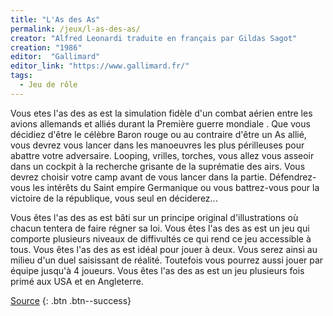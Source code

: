 ```yaml
---
title: "L'As des As"
permalink: /jeux/l-as-des-as/
creator: "Alfred Leonardi traduite en français par Gildas Sagot"
creation: "1986"
editor:  "Gallimard"
editor_link: "https://www.gallimard.fr/"
tags:
  - Jeu de rôle 
---
```


Vous etes l'as des as est la simulation fidèle d'un combat aérien entre les avions allemands et alliés durant la Première guerre mondiale . Que vous décidiez d'être le célèbre Baron rouge ou au contraire d'être un As allié, vous devrez vous lancer dans les manoeuvres les plus périlleuses pour abattre votre adversaire.
Looping, vrilles, torches, vous allez vous asseoir dans un cockpit à la recherche grisante de la suprématie des airs.
Vous devrez choisir votre camp avant de vous lancer dans la partie. Défendrez-vous les intérêts du Saint empire Germanique ou vous battrez-vous pour la victoire de la république, vous seul en déciderez...

Vous êtes l'as des as est bâti sur un principe original d'illustrations où chacun tentera de faire régner sa loi. Vous êtes l'as des as est un jeu qui comporte plusieurs niveaux de diffivultés ce qui rend ce jeu accessible à tous. Vous êtes l'as des as est idéal pour jouer à deux. Vous serez ainsi au milieu d'un duel saisissant de réalité. Toutefois vous pourrez aussi jouer par équipe jusqu'à 4 joueurs. Vous êtes l'as des as est un jeu plusieurs fois primé aux USA et en Angleterre.

[Source](http://planete-ldvelh.com/page/duel-as.html)
{: .btn .btn--success} 